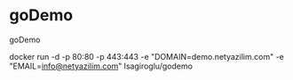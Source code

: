 # goDemo
goDemo


docker run -d -p 80:80 -p 443:443 -e "DOMAIN=demo.netyazilim.com" -e "EMAIL=info@netyazilim.com"  lsagiroglu/godemo
